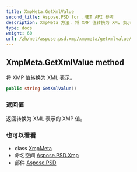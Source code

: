 ```yaml
---
title: XmpMeta.GetXmlValue
second_title: Aspose.PSD for .NET API 参考
description: XmpMeta 方法. 将 XMP 值转换为 XML 表示
type: docs
weight: 60
url: /zh/net/aspose.psd.xmp/xmpmeta/getxmlvalue/
---
```

## XmpMeta.GetXmlValue method

将 XMP 值转换为 XML 表示。

```csharp
public string GetXmlValue()
```

### 返回值

返回转换为 XML 表示的 XMP 值。

### 也可以看看

* class [XmpMeta](../)
* 命名空间 [Aspose.PSD.Xmp](../../xmpmeta/)
* 部件 [Aspose.PSD](../../../)


